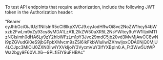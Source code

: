 To test API endpoints that require authorization, include the following JWT token in the Authorization header:

"Bearer eyJhbGciOiJIUzI1NiIsInR5cCI6IkpXVCJ9.eyJodHRwOi8vc2NoZW1hcy54bWxzb2FwLm9yZy93cy8yMDA1LzA1L2lkZW50aXR5L2NsYWltcy9uYW1lIjoiMTIzNCIsImh0dHA6Ly9zY2hlbWFzLm1pY3Jvc29mdC5jb20vd3MvMjAwOC8wNi9pZGVudGl0eS9jbGFpbXMvcm9sZSI6IkFkbWluIiwiZXhwIjoxODA0NjQ0MjU4LCJpc3MiOiJ0ZXN0IiwiYXVkIjoiY3VycmVuY3lfYXBpIn0.A_Ft3Ww5UtWPWa2bgy9F60VLX6--9PLfiEIY9uFHBAc"

